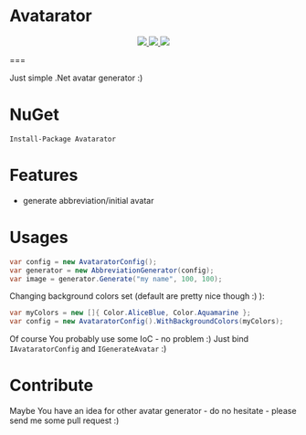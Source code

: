 # Avatarator
<p align="center">
    <a href="https://ci.appveyor.com/project/mgibas/avatarator/branch/master">
        <img src="https://ci.appveyor.com/api/projects/status/github/mgibas/avatarator?branch=master&svg=true"></img>
    </a>
    <a href="https://www.gitcheese.com/app/#/projects/cac52adf-9413-446a-bdc8-8d8593d5a9ce/pledges/create">
        <img src="https://api.gitcheese.com/v1/projects/cac52adf-9413-446a-bdc8-8d8593d5a9ce/badges"></img>
    </a>
    <a href="https://www.nuget.org/packages/Avatarator/">
        <img src="https://img.shields.io/nuget/v/Avatarator.svg?style=flat-square"></img>
    </a>
</p>

===

Just simple .Net avatar generator :)

NuGet
====
```
Install-Package Avatarator
```

Features
====
* generate abbreviation/initial avatar

Usages
====
```csharp
var config = new AvataratorConfig();
var generator = new AbbreviationGenerator(config);
var image = generator.Generate("my name", 100, 100);
```
Changing background colors set (default are pretty nice though :) ):
```csharp
var myColors = new []{ Color.AliceBlue, Color.Aquamarine };
var config = new AvataratorConfig().WithBackgroundColors(myColors);
```
Of course You probably use some IoC - no problem :) Just bind `IAvataratorConfig` and `IGenerateAvatar` :)

Contribute
====
Maybe You have an idea for other avatar generator - do no hesitate - please send me some pull request :)

